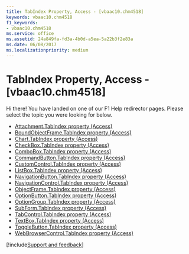 ```yaml
---
title: TabIndex Property, Access - [vbaac10.chm4518]
keywords: vbaac10.chm4518
f1_keywords:
- vbaac10.chm4518
ms.service: office
ms.assetid: 24a849fa-fd3a-4b0d-a5ea-5a22b3f2e83a
ms.date: 06/08/2017
ms.localizationpriority: medium
---
```



# TabIndex Property, Access - [vbaac10.chm4518]

Hi there! You have landed on one of our F1 Help redirector pages. Please select the topic you were looking for below.

- [Attachment.TabIndex property (Access)](https://msdn.microsoft.com/library/bca68c61-a795-34d9-9e42-97113f1d4387%28Office.15%29.aspx)
- [BoundObjectFrame.TabIndex property (Access)](https://msdn.microsoft.com/library/f312def1-7abe-67e8-7970-60f09f10853a%28Office.15%29.aspx)
- [Chart.TabIndex property (Access)](../api/access.chart.md)
- [CheckBox.TabIndex property (Access)](https://msdn.microsoft.com/library/094064c7-83f3-8d3d-25f2-b5b2956331ef%28Office.15%29.aspx)
- [ComboBox.TabIndex property (Access)](https://msdn.microsoft.com/library/7e04fd77-8f25-eaad-c902-526f69226322%28Office.15%29.aspx)
- [CommandButton.TabIndex property (Access)](https://msdn.microsoft.com/library/f8b37846-6a65-6b39-9234-5cd77049c907%28Office.15%29.aspx)
- [CustomControl.TabIndex property (Access)](https://msdn.microsoft.com/library/2240626f-2aa8-be76-ce5a-b706bcb70de6%28Office.15%29.aspx)
- [ListBox.TabIndex property (Access)](https://msdn.microsoft.com/library/50db3c8f-5bc6-d663-3e07-7014f80188b5%28Office.15%29.aspx)
- [NavigationButton.TabIndex property (Access)](https://msdn.microsoft.com/library/2042a31a-ae68-665b-624e-1a41ad7b7c37%28Office.15%29.aspx)
- [NavigationControl.TabIndex property (Access)](https://msdn.microsoft.com/library/2fc2511e-5a92-7039-cfec-2556b3384fb7%28Office.15%29.aspx)
- [ObjectFrame.TabIndex property (Access)](https://msdn.microsoft.com/library/3eae97f2-daa4-c9e9-2e4e-a17f153d5633%28Office.15%29.aspx)
- [OptionButton.TabIndex property (Access)](https://msdn.microsoft.com/library/a962d94f-9e3d-b52e-1e0b-50aa27b98e58%28Office.15%29.aspx)
- [OptionGroup.TabIndex property (Access)](https://msdn.microsoft.com/library/1ceeb9cd-e9b6-129f-72b9-3d15d9622709%28Office.15%29.aspx)
- [SubForm.TabIndex property (Access)](https://msdn.microsoft.com/library/d135000e-3b91-4646-66b9-e4418321285e%28Office.15%29.aspx)
- [TabControl.TabIndex property (Access)](https://msdn.microsoft.com/library/5c5ac57f-e197-bf4d-d149-1ba07daa4e88%28Office.15%29.aspx)
- [TextBox.TabIndex property (Access)](https://msdn.microsoft.com/library/d52e0839-e0aa-1b67-b075-115ad7b2f774%28Office.15%29.aspx)
- [ToggleButton.TabIndex property (Access)](https://msdn.microsoft.com/library/1712e879-20da-8797-e94d-ee68b0d23c59%28Office.15%29.aspx)
- [WebBrowserControl.TabIndex property (Access)](https://msdn.microsoft.com/library/87661ef2-ce0d-2525-2759-c115e3ac2ab5%28Office.15%29.aspx)

[!include[Support and feedback](~/includes/feedback-boilerplate.md)]